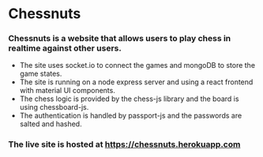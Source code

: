 # Chessnuts
### Chessnuts is a website that allows users to play chess in realtime against other users. 
  * The site uses socket.io to connect the games and mongoDB to store the game states. 
  * The site is running on a node express server and using a react frontend with material UI components. 
  * The chess logic is provided by the chess-js library and the board is using chessboard-js. 
  * The authentication is handled by passport-js and the passwords are salted and hashed.
### The live site is hosted at https://chessnuts.herokuapp.com
